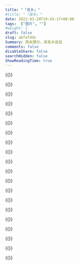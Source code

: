 ```yaml
---
title: "「良乡」"
#title: "「良乡」"
date: 2022-03-20T19:43:17+08:00
tags:  ["图片", ""]
#weight: 1
draft: false
slug: abfafddc
Summary: 周末摆烂，来良乡逛逛
comments: false
disableShare: false
searchHidden: false
ShowReadingTime: true
---
```


{{<img2 src="00.jpg" title="">}}

{{<img2 src="01.jpg" title="">}}

{{<img2 src="02-2.jpg" title="">}}

{{<img2 src="03.jpg" title="">}}

{{<img2 src="05.jpg" title="">}}

{{<img2 src="06.jpg" title="">}}

{{<img2 src="07.jpg" title="">}}

{{<img2 src="11.jpg" title="">}}

{{<img2 src="12.jpg" title="">}}

{{<img2 src="13.jpg" title="">}}

{{<img2 src="15.jpg" title="">}}

{{<img2 src="17.jpg" title="">}}

{{<img2 src="19.jpg" title="">}}

{{<img2 src="20.jpg" title="">}}

{{<img2 src="23.jpg" title="">}}

{{<img2 src="25.jpg" title="">}}

{{<img2 src="26.jpg" title="">}}

{{<img2 src="27.jpg" title="">}}

{{<img2 src="28.jpg" title="">}}

{{<img2 src="29.jpg" title="">}}
